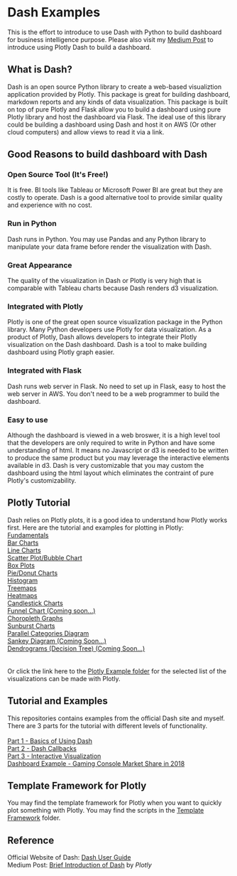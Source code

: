 # Dash Examples

This is the effort to introduce to use Dash with Python to build dashboard for business intelligence purpose. Please also visit my <a href="https://medium.com/@jjsham/building-dashboard-using-plotly-dash-36bf94a1137">Medium Post</a> to introduce using Plotly Dash to build a dashboard.

## What is Dash?
Dash is an open source Python library to create a web-based visualiztion application provided by Plotly. This package is great for building dashboard, markdown reports and any kinds of data visualization. This package is built on top of pure Plotly and Flask allow you to build a dashboard using pure Plotly library and host the dashboard via Flask. The ideal use of this library could be building a dashboard using Dash and host it on AWS (Or other cloud computers) and allow views to read it via a link.

## Good Reasons to build dashboard with Dash

### Open Source Tool (It's Free!)
It is free. BI tools like Tableau or Microsoft Power BI are great but they are costly to operate. Dash is a good alternative tool to provide similar quality and experience with no cost. 

### Run in Python
Dash runs in Python. You may use Pandas and any Python library to manipulate your data frame before render the visualization with Dash.

### Great Appearance
The quality of the visualization in Dash or Plotly is very high that is comparable with Tableau charts because Dash renders d3 visualization. 

### Integrated with Plotly
Plotly is one of the great open source visualization package in the Python library. Many Python developers use Plotly for data visualization. As a product of Plotly, Dash allows developers to integrate their Plotly visualization on the Dash dashboard. Dash is a tool to make building dashboard using Plotly graph easier.

### Integrated with Flask
Dash runs web server in Flask. No need to set up in Flask, easy to host the web server in AWS. You don't need to be a web programmer to build the dashboard.

### Easy to use
Although the dashboard is viewed in a web broswer, it is a high level tool that the developers are only required to write in Python and have some understanding of html. It means no Javascript or d3 is needed to be written to produce the same product but you may leverage the interactive elements available in d3. Dash is very customizable that you may custom the dashboard using the html layout which eliminates the contraint of pure Plotly's customizability.

## Plotly Tutorial
Dash relies on Plotly plots, it is a good idea to understand how Plotly works first. Here are the tutorial and examples for plotting in Plotly:<br>
[Fundamentals](/PlotlyExample)<br>
[Bar Charts](/PlotlyExample/BarChart)<br>
[Line Charts](/PlotlyExample/LineChart)<br>
[Scatter Plot/Bubble Chart](/PlotlyExample/ScatterPlot)<br>
[Box Plots](/PlotlyExample/BoxPlot)<br>
[Pie/Donut Charts](/PlotlyExample/PieChart)<br>
[Histogram](/PlotlyExample/Histogram)<br>
[Treemaps](/PlotlyExample/Treemap)<br>
[Heatmaps](/PlotlyExample/Heatmap) <br>
[Candlestick Charts](/PlotlyExample/CandlestickChart)<br>
[Funnel Chart (Coming soon...)](/PlotlyExample/FunnelChart)<br>
[Choropleth Graphs](/PlotlyExample/ChoroplethGraph)<br>
[Sunburst Charts](/PlotlyExample/Sunburst) <br>
[Parallel Categories Diagram](/PlotlyExample/ParallelCoordinatesPlot)<br>
[Sankey Diagram (Coming Soon...)](/PlotlyExample/SankeyChart)<br>
[Dendrograms (Decision Tree)  (Coming Soon...)](/PlotlyExample/DecisionTree)<br>
<br><br>
Or click the link here to the [Plotly Example folder](/PlotlyExample) for the selected list of the visualizations can be made with Plotly.

## Tutorial and Examples
This repositories contains examples from the official Dash site and myself. There are 3 parts for the tutorial with different levels of functionality.
<br><br>
[Part 1 - Basics of Using Dash](/Part1) <br>
[Part 2 - Dash Callbacks](/Part2)<br>
[Part 3 - Interactive Visualization](/Part3)<br>
[Dashboard Example - Gaming Console Market Share in 2018](/DashboardExample)

## Template Framework for Plotly
You may find the template framework for Plotly when you want to quickly plot something with Plotly. You may find the scripts in the [Template Framework](/PlotlyTemplateFramework) folder.

## Reference
Official Website of Dash: [Dash User Guide](https://dash.plotly.com/)<br>
Medium Post: [Brief Introduction of Dash](https://medium.com/plotly/introducing-dash-5ecf7191b503) by <i>Plotly</i>